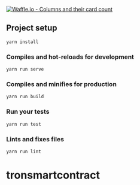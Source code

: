 [![Waffle.io - Columns and their card count](https://badge.waffle.io/TronSCS/tronsmartcontract.svg?columns=all)](https://waffle.io/TronSCS/tronsmartcontract)

## Project setup
```
yarn install
```

### Compiles and hot-reloads for development
```
yarn run serve
```

### Compiles and minifies for production
```
yarn run build
```

### Run your tests
```
yarn run test
```

### Lints and fixes files
```
yarn run lint
```
# tronsmartcontract
